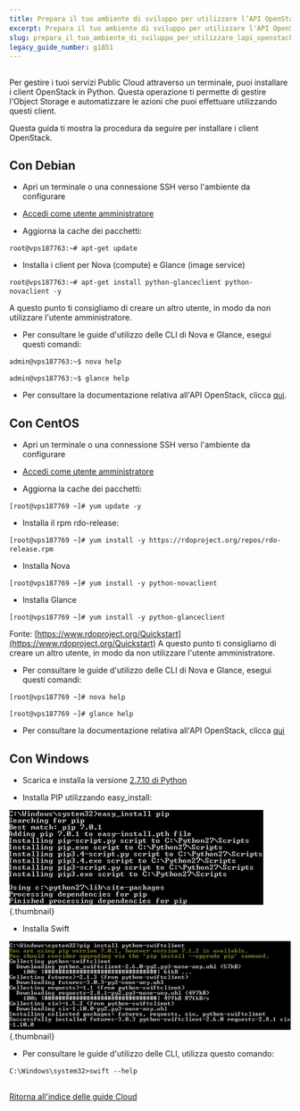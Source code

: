 ```yaml
---
title: Prepara il tuo ambiente di sviluppo per utilizzare l’API OpenStack
excerpt: Prepara il tuo ambiente di sviluppo per utilizzare l'API OpenStack
slug: prepara_il_tuo_ambiente_di_sviluppo_per_utilizzare_lapi_openstack
legacy_guide_number: g1851
---
```



## 
Per gestire i tuoi servizi Public Cloud attraverso un terminale, puoi installare i client OpenStack in Python.
Questa operazione ti permette di gestire l'Object Storage e automatizzare le azioni che puoi effettuare utilizzando questi client.

Questa guida ti mostra la procedura da seguire per installare i client OpenStack.


## Con Debian

- Apri un terminale o una connessione SSH verso l'ambiente da configurare

- [Accedi come utente amministratore](https://www.ovh.it/publiccloud/guides/g1786.imposta_una_password_amministratore)

- Aggiorna la cache dei pacchetti:

```
root@vps187763:~# apt-get update
```


- Installa i client per Nova (compute) e Glance (image service)

```
root@vps187763:~# apt-get install python-glanceclient python-novaclient -y
```



A questo punto ti consigliamo di creare un altro utente, in modo da non utilizzare l'utente amministratore.

- Per consultare le guide d'utilizzo delle CLI di Nova e Glance, esegui questi comandi:

```
admin@vps187763:~$ nova help
```



```
admin@vps187763:~$ glance help
```


- Per consultare la documentazione relativa all'API OpenStack, clicca [qui](http://docs.openstack.org/cli-reference/content/).




## Con CentOS

- Apri un terminale o una connessione SSH verso l'ambiente da configurare

- [Accedi come utente amministratore](https://www.ovh.it/publiccloud/guides/g1786.imposta_una_password_amministratore)

- Aggiorna la cache dei pacchetti:

```
[root@vps187769 ~]# yum update -y
```


- Installa il rpm rdo-release:

```
[root@vps187769 ~]# yum install -y https://rdoproject.org/repos/rdo-release.rpm
```


- Installa Nova

```
[root@vps187769 ~]# yum install -y python-novaclient
```


- Installa Glance

```
[root@vps187769 ~]# yum install -y python-glanceclient
```



Fonte: [https://www.rdoproject.org/Quickstart](https://www.rdoproject.org/Quickstart)
A questo punto ti consigliamo di creare un altro utente, in modo da non utilizzare l'utente amministratore.

- Per consultare le guide d'utilizzo delle CLI di Nova e Glance, esegui questi comandi:

```
[root@vps187769 ~]# nova help
```



```
[root@vps187769 ~]# glance help
```


- Per consultare la documentazione relativa all'API OpenStack, clicca [qui](http://docs.openstack.org/cli-reference/content/)




## Con Windows

- Scarica e installa la versione [2.7.10 di Python](https://www.python.org/downloads/release/python-2710/)

- Installa PIP utilizzando easy_install:



![](images/img_3060.jpg){.thumbnail}

- Installa Swift



![](images/img_3061.jpg){.thumbnail}

- Per consultare le guide d'utilizzo delle CLI, utilizza questo comando:


```
C:\Windows\system32>swift --help
```





## 
[Ritorna all'indice delle guide Cloud]({legacy}1785)

